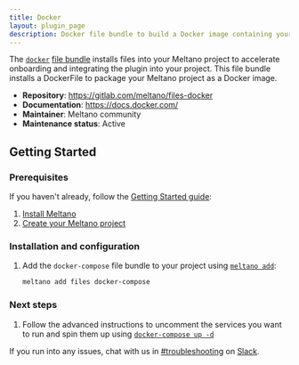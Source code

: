 ```yaml
---
title: Docker
layout: plugin_page
description: Docker file bundle to build a Docker image containing your Meltano project
---
```


The [`docker`](https://docs.docker.com/) [file bundle](https://docs.meltano.com/concepts/plugins#file-bundles) installs files into your Meltano project to accelerate onboarding and integrating the plugin into your project.
This file bundle installs a DockerFile to package your Meltano project as a Docker image.

- **Repository**: <https://gitlab.com/meltano/files-docker>
- **Documentation**: <https://docs.docker.com/>
- **Maintainer**: Meltano community
- **Maintenance status**: Active

## Getting Started

### Prerequisites

If you haven't already, follow the [Getting Started guide](https://docs.meltano.com/getting-started.html):

1. [Install Meltano](https://docs.meltano.com/getting-started.html#install-meltano)
1. [Create your Meltano project](https://docs.meltano.com/getting-started.html#create-your-meltano-project)

### Installation and configuration

1. Add the `docker-compose` file bundle to your project using [`meltano add`](https://docs.meltano.com/command-line-interface.html#add):

    ```bash
    meltano add files docker-compose
    ```

### Next steps

1. Follow the advanced instructions to uncomment the services you want to run and spin them up using [`docker-compose up -d`](https://gitlab.com/meltano/files-docker-compose/-/blob/master/bundle/README.md)

If you run into any issues, chat with us in [#troubleshooting](https://meltano.slack.com/archives/C01TCRBBJD7) on [Slack](https://meltano.com/slack).
